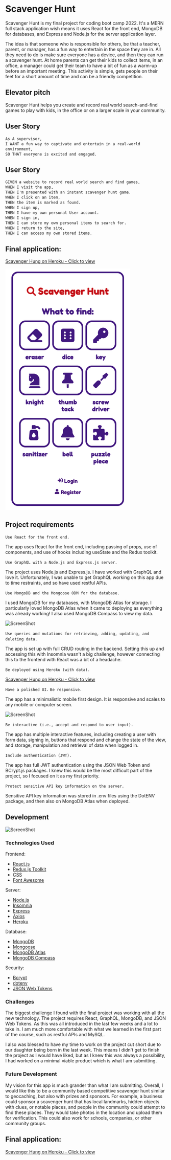 # Scavenger Hunt

Scavenger Hunt is my final project for coding boot camp 2022. It's a MERN full stack application wish means it uses React for the front end, MongoDB for databases, and Express and Node.js for the server application layer.

The idea is that someone who is responsible for others, be that a teacher, parent, or manager, has a fun way to entertain in the space they are in. All they need to do is make sure everyone has a device, and then they can run a scavenger hunt. At home parents can get their kids to collect items, in an office, a manager could get their team to have a bit of fun as a warm-up before an important meeting. This activity is simple, gets people on their feet for a short amount of time and can be a friendly competition. 

## Elevator pitch

Scavenger Hunt helps you create and record real world search-and-find games to play with kids, in the office or on a larger scale in your community.

## User Story

```
As A supervisor,
I WANT a fun way to captivate and entertain in a real-world environment,
SO THAT everyone is excited and engaged.

```
## User Story

```
GIVEN a website to record real world search and find games,
WHEN I visit the app, 
THEN I'm presented with an instant scavenger hunt game.
WHEN I click on an item,
THEN the item is marked as found.
WHEN I sign up,
THEN I have my own personal User account.
WHEN I sign in,
THEN I can store my own personal items to search for.
WHEN I return to the site,
THEN I can access my own stored items.
```

## Final application:

[Scavenger Hung on Heroku - Click to view](https://scavengerhunt2022.herokuapp.com/)

![ScreenShot](./frontend/public/img/screenshot1.png)

## Project requirements

``` Use React for the front end. ```

The app uses React for the front end, including passing of props, use of components, and use of hooks including useState and the Redux toolkit. 

``` Use GraphQL with a Node.js and Express.js server. ```

The project uses Node.js and Express.js. I have worked with GraphQL and love it. Unfortunately, I was unable to get GraphQL working on this app due to time restraints, and so have used restful APIs. 

``` Use MongoDB and the Mongoose ODM for the database. ```

I used MongoDB for my databases, with MongoDB Atlas for storage. I particularly loved MongoDB Atlas when it came to deploying as everything was already working! I also used MongoDB Compass to view my data.

![ScreenShot](./frontend/public/img/screenshot2.png)


``` Use queries and mutations for retrieving, adding, updating, and deleting data. ```

The app is set up with full CRUD routing in the backend. Setting this up and accessing this with Insomnia wasn't a big challenge, however connecting this to the frontend with React was a bit of a headache. 

``` Be deployed using Heroku (with data). ```

[Scavenger Hung on Heroku - Click to view](https://scavengerhunt2022.herokuapp.com/)

``` Have a polished UI. ```
``` Be responsive. ```

The app has a minimalistic mobile first design. It is responsive and scales to any mobile or computer screen. 

![ScreenShot](./frontend/public/img/screenshot3.png)

``` Be interactive (i.e., accept and respond to user input). ```

The app has multiple interactive features, including creating a user with form data, signing in, buttons that respond and change the state of the view, and storage, manipulation and retrieval of data when logged in.

```Include authentication (JWT). ```

The app has full JWT authentication using the JSON Web Token and BCrypt.js packages. I knew this would be the most difficult part of the project, so I focused on it as my first priority.

```Protect sensitive API key information on the server.```

Sensitive API key information was stored in .env files using the DotENV package, and then also on MongoDB Atlas when deployed.

## Development

![ScreenShot](./frontend/public/img/screenshot4.png)

### Technologies Used


Frontend:

- [React.js](https://reactjs.org/)
- [Redux.js Toolkit](https://redux-toolkit.js.org/)
- [CSS](https://developer.mozilla.org/en-US/docs/Web/CSS)
- [Font Awesome](https://fontawesome.com/)

Server:

- [Node.js](https://nodejs.org/en/)
- [Insomnia](https://insomnia.rest/)
- [Express](http://expressjs.com/)
- [Axios](https://axios-http.com/docs/intro)
- [Heroku](https://www.heroku.com/)

Database:

- [MongoDB](https://www.mongodb.com/)
- [Mongoose](https://www.npmjs.com/package/mongoose)
- [MongoDB Atlas](https://www.mongodb.com/cloud/atlas/register)
- [MongoDB Compass](https://www.mongodb.com/products/compass)

Security:
- [Bcrypt](https://www.npmjs.com/package/bcrypt)
- [dotenv](https://www.npmjs.com/package/dotenv)
- [JSON Web Tokens](https://jwt.io/)

### Challenges

The biggest challenge I found with the final project was working with all the new technology. The project requires React, GraphQL, MongoDB, and JSON Web Tokens. As this was all introduced in the last few weeks and a lot to take in. I am much more comfortable with what we learned in the first part of the course, such as restful APIs and MySQL.

I also was blessed to have my time to work on the project cut short due to our daughter being born in the last week. This means I didn't get to finish the project as I would have liked, but as I knew this was always a possibility, I had worked on a minimal viable product which is what I am submitting. 

### Future Development

My vision for this app is much grander than what I am submitting. Overall, I would like this to be a community based competitive scavenger hunt similar to geocaching, but also with prizes and sponsors. For example, a business could sponsor a scavenger hunt that has local landmarks, hidden objects with clues, or notable places, and people in the community could attempt to find these places. They would take photos in the location and upload them for verification. This could also work for schools, companies, or other community groups.

## Final application:

[Scavenger Hung on Heroku - Click to view](https://scavengerhunt2022.herokuapp.com/)